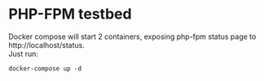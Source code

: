 # PHP-FPM testbed

Docker compose will start 2 containers, exposing php-fpm status page to http://localhost/status.  
Just run:
```
docker-compose up -d
```
